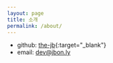 ```yaml
---
layout: page
title: 소개
permalink: /about/
---
```


- github: [the-jb](https://github.com/the-jb){:target="_blank"}
- email: [dev@jbon.ly](mailto:dev@jbon.ly)
